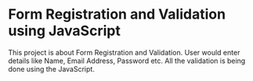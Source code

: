 # Form Registration and Validation using JavaScript

This project is about Form Registration and Validation. User would enter details like Name, Email Address, Password etc. All the validation is being done using the JavaScript.
